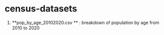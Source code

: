 # census-datasets
1. **pop_by_age_20102020.csv ** : breakdown of population by age from 2010 to 2020

